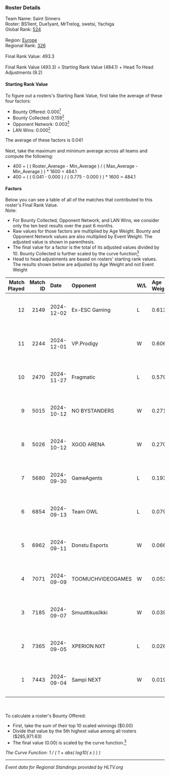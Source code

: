 ### Roster Details<br />
Team Name: Saint Sinners<br />
Roster: BS1lent, Due1yant, MrTrelog, swetsi, Yachiga<br />
Global Rank: [524](../../standings_global_2025_02_28.md)<br />
<br />
Region: [Europe]( ../../standings_europe_2025_02_28.md)<br />
Regional Rank: [326]( ../../standings_europe_2025_02_28.md)<br />
<br />
Final Rank Value:  493.3<br />
<br />
Final Rank Value (493.3) = Starting Rank Value (484.1) + Head To Head Adjustments (9.2)<br />

#### Starting Rank Value<br />
To figure out a rosters's Starting Rank Value, first take the average of these four factors:<br />
- Bounty Offered: 0.000[<sup>1</sup>](#table2)
- Bounty Collected: 0.159[<sup>2</sup>](#table1)
- Opponent Network: 0.003[<sup>2</sup>](#table1)
- LAN Wins: 0.000[<sup>2</sup>](#table1)

The average of these factors is 0.041<br />
<br />
Next, take the maximum and minimum average across all teams and compute the following:<br />
- 400 + ( ( Roster_Average - Min_Average ) / ( Max_Average - Min_Average ) ) * 1600 = 484.1
- 400 + ( ( 0.041 - 0.000 ) / ( 0.775 - 0.000 ) ) * 1600 = 484.1


#### Factors<br />
Below you can see a table of all of the matches that contributed to this roster's Final Rank Value.<br />
Note:<br />

- For Bounty Collected, Opponent Network, and LAN Wins, we consider only the ten best results over the past 6 months.
- Raw values for those factors are multiplied by Age Weight. Bounty and Opponent Network values are also multiplied by Event Weight. The adjusted value is shown in parenthesis.
- The final value for a factor is the total of its adjusted values divided by 10. Bounty Collected is further scaled by the curve function[<sup>3</sup>](#curveFunction)
- Head to head adjustments are based on rosters' starting rank values. The results shown below are adjusted by Age Weight and not Event Weight
<span id="table1"></span><br />


| Match Played | Match ID | Date       | Opponent          | W/L | Age Weight | Event Weight | Bounty Collected | Opponent Network | LAN Wins  | H2H Adj. | Roster                                        |
| -: | -: | :- | :- | :- | :- | :- | :- | :- | :- | -: | :- |
|           12 |     2149 | 2024-12-02 | Ex-ESC Gaming     | L   | 0.613      | -            | -                | -                | -         |    -4.91 | BS1lent, Due1yant, MrTrelog, swetsi, Yachiga  |
|           11 |     2244 | 2024-12-01 | VP.Prodigy        | W   | 0.606      | 0.333        | 0.000 (0.000)    | 0.130 (0.026)    | 0 (0.000) |    11.83 | BS1lent, Due1yant, MrTrelog, swetsi, Yachiga  |
|           10 |     2470 | 2024-11-27 | Fragmatic         | L   | 0.579      | -            | -                | -                | -         |    -7.07 | BS1lent, Due1yant, MrTrelog, swetsi, Yachiga  |
|            9 |     5015 | 2024-10-12 | NO BYSTANDERS     | W   | 0.271      | 0.143        | 0.000 (0.000)    | 0.020 (0.001)    | 0 (0.000) |     4.40 | BS1lent, Due1yant, MrTrelog, swetsi, Yachiga  |
|            8 |     5026 | 2024-10-12 | XGOD ARENA        | W   | 0.270      | 0.143        | 0.000 (0.000)    | 0.042 (0.002)    | 0 (0.000) |     5.62 | BS1lent, Due1yant, MrTrelog, swetsi, Yachiga  |
|            7 |     5680 | 2024-09-30 | GameAgents        | L   | 0.193      | -            | -                | -                | -         |    -1.98 | BS1lent, Due1yant, MrTrelog, swetsi, Yachiga  |
|            6 |     6854 | 2024-09-13 | Team OWL          | L   | 0.079      | -            | -                | -                | -         |    -1.27 | em0em044ka, MrTrelog, Sa1nTy, swetsi, Yachiga |
|            5 |     6962 | 2024-09-11 | Donstu Esports    | W   | 0.066      | 0.333        | 0.000 (0.000)    | 0.171 (0.004)    | 0 (0.000) |     1.09 | em0em044ka, MrTrelog, Sa1nTy, swetsi, Yachiga |
|            4 |     7071 | 2024-09-09 | TOOMUCHVIDEOGAMES | W   | 0.053      | 0.333        | 0.000 (0.000)    | 0.003 (0.000)    | 0 (0.000) |     0.81 | em0em044ka, MrTrelog, Sa1nTy, swetsi, Yachiga |
|            3 |     7185 | 2024-09-07 | Smuuttikusilkki   | W   | 0.039      | 0.333        | 0.000 (0.000)    | 0.101 (0.001)    | 0 (0.000) |     0.60 | em0em044ka, MrTrelog, Sa1nTy, swetsi, Yachiga |
|            2 |     7365 | 2024-09-05 | XPERION NXT       | L   | 0.026      | -            | -                | -                | -         |    -0.23 | em0em044ka, MrTrelog, Sa1nTy, swetsi, Yachiga |
|            1 |     7443 | 2024-09-04 | Sampi NEXT        | W   | 0.019      | 0.333        | 0.000 (0.000)    | 0.027 (0.000)    | 0 (0.000) |     0.32 | em0em044ka, MrTrelog, Sa1nTy, swetsi, Yachiga |

<br />
<span id="table2"></span><br />
To calculate a roster's Bounty Offered:<br />

- First, take the sum of their top 10 scaled winnings ($0.00)
- Divide that value by the 5th highest value among all rosters ($285,971.63)
- The final value (0.00) is scaled by the curve function.[<sup>3</sup>](#curveFunction)

<span id="curveFunction"></span>_The Curve Function: 1 / ( 1 + abs( log10( x ) ) )_<br />

---
_Event data for Regional Standings provided by HLTV.org_<br />
